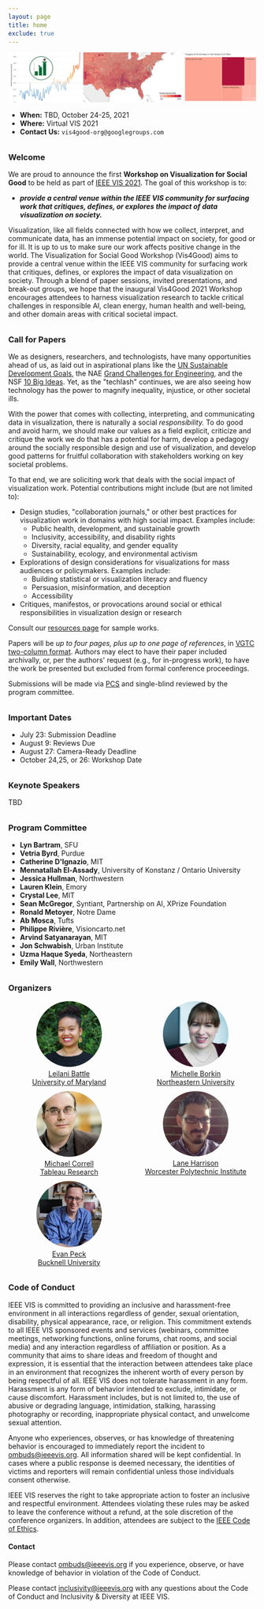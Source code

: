 ```yaml
---
layout: page
title: home
exclude: true
---
```

<style>

h3 {
margin-top: 2em;
}

#bios {
  display: grid;
  grid-template-columns: repeat(auto-fill, minmax(240px, 1fr));
  grid-gap: 10px;
  margin-bottom: 10px;
}

.bio_image {
  width: 100pt;
  border-radius: 50%;
  display: block;
  margin-left: auto;
  margin-right: auto;
  margin-bottom: 5px;
}

.bio_text {
  display: none;
}

.bio_name, .bio_affiliation {
  text-align: center;
  display: block;
  margin-left: auto;
  margin-right: auto;
}

</style>


![Header image: visualizations of climate change, US food insecurity, and civilian casualties in the war in Yemen](img/teaser2.png)

- **When:** TBD, October 24-25, 2021
- **Where:** Virtual VIS 2021
- **Contact Us:** `vis4good-org@googlegroups.com`


### Welcome

We are proud to announce the first **Workshop on Visualization for Social Good** to be held as part of [IEEE VIS 2021](ieeevis.org). The goal of this workshop is to:
- ***provide a central venue within the IEEE VIS community for surfacing work that critiques, defines, or explores the impact of data visualization on society.***

Visualization, like all fields connected with how we collect, interpret, and communicate data, has an immense potential impact on society, for good or for ill. It is up to us to make sure our work affects positive change in the world. The Visualization for Social Good Workshop (Vis4Good) aims to provide a central venue within the IEEE VIS community for surfacing work that critiques, defines, or explores the impact of data visualization on society. Through a blend of paper sessions, invited presentations, and break-out groups, we hope that the inaugural Vis4Good 2021 Workshop encourages attendees to harness visualization research to tackle critical challenges in responsible AI, clean energy, human health and well-being, and other domain areas with critical societal impact.

### Call for Papers
We as designers, researchers, and technologists, have many opportunities ahead of us, as laid out in aspirational plans like the [UN Sustainable Development Goals](https://sdgs.un.org/goals), the NAE [Grand Challenges for Engineering](http://www.engineeringchallenges.org/challenges.aspx), and the NSF [10 Big Ideas](https://www.nsf.gov/news/special_reports/big_ideas/). Yet, as the "techlash" continues, we are also seeing how technology has the power to magnify inequality, injustice, or other societal ills.

With the power that comes with collecting, interpreting, and communicating data in visualization, there is naturally a social *responsibility.* To do good and avoid harm, we should make our values as a field explicit, criticize and critique the work we do that has a potential for harm, develop a pedagogy around the socially responsible design and use of visualization, and develop good patterns for fruitful collaboration with stakeholders working on key societal problems.

To that end, we are soliciting work that deals with the social impact of visualization work. Potential contributions might include (but are not limited to):

- Design studies, "collaboration journals," or other best practices for visualization work in domains with high social impact. Examples include:
  - Public health, development, and sustainable growth
  - Inclusivity, accessibility, and disability rights
  - Diversity, racial equality, and gender equality
  - Sustainability, ecology, and environmental activism
- Explorations of design considerations for visualizations for mass audiences or policymakers. Examples include:
  - Building statistical or visualization literacy and fluency
  - Persuasion, misinformation, and deception
  - Accessibility
- Critiques, manifestos, or provocations around social or ethical responsibilities in visualization design or research

Consult our [resources page](resources) for sample works.

Papers will be *up to four pages, plus up to one page of references*, in [VGTC two-column format](https://tc.computer.org/vgtc/publications/conference/). Authors may elect to have their paper included archivally, or, per the authors' request (e.g., for in-progress work), to have the work be presented but excluded from formal conference proceedings.

Submissions will be made via [PCS](https://new.precisionconference.com/submissions) and single-blind reviewed by the program committee.

### Important Dates
- July 23: Submission Deadline
- August 9: Reviews Due
- August 27: Camera-Ready Deadline
- October 24,25, or 26: Workshop Date

### Keynote Speakers

TBD

### Program Committee

- **Lyn Bartram**, SFU
- **Vetria Byrd**, Purdue
- **Catherine D'Ignazio**, MIT
- **Mennatallah El-Assady**, University of Konstanz / Ontario University
- **Jessica Hullman**, Northwestern
- **Lauren Klein**, Emory
- **Crystal Lee**, MIT
- **Sean McGregor**, Syntiant, Partnership on AI, XPrize Foundation
- **Ronald Metoyer**, Notre Dame
- **Ab Mosca**, Tufts
- **Philippe Rivière**, Visioncarto.net
- **Arvind Satyanarayan**, MIT
- **Jon Schwabish**, Urban Institute
- **Uzma Haque Syeda**, Northeastern
- **Emily Wall**, Northwestern

### Organizers

<div id="bios">

<a href="https://www.cs.umd.edu/~leilani">
<div class="grid-item">
  <img class="bio_image" src="img/battle-512.jpg" alt="Leilani Battle head shot"/>
  <div class="bio_name">Leilani Battle</div>
  <div class="bio_affiliation">University of Maryland</div>
  <div class="bio_text">
  Leilani Battle is an Assistant Professor at the University of Maryland, College Park, with a joint appointment in the University of Maryland Institute for Advanced Computer Studies (UMIACS). She is also affiliated with the UMD Human-Computer Interaction Laboratory (HCIL). Her research interests focus on developing interactive data-intensive systems that can aid analysts in performing complex data exploration and analysis. Her current research is anchored in the field of databases, but utilizes research methodology and techniques from HCI and visualization to integrate data processing (databases) with interactive interfaces (HCI, visualization).
  </div>
</div>
</a>

<a href="https://www.khoury.northeastern.edu/people/michelle-borkin/">
<div class="grid-item">
  <img class="bio_image" src="img/borkin.jpg" alt="Michelle Borkin head shot" />
  <div class="bio_name">Michelle Borkin</div>
  <div class="bio_affiliation">Northeastern University</div>
  <div class="bio_text">
    Michelle Borkin is an Assistant Professor in the Khoury College of Computer Sciences at Northeastern University. Her research focuses on the development of visualization techniques and tools to enable new insights and discoveries in data across disciplines, informed and enhanced through the evaluation of perception and cognition theory. She is also passionate about broadening participation in visualization, and teaching visualization through a Service-Learning model which engages students with their local community and empowers them to use their visualization skills for social good.
  </div>
</div>
</a>

<a href="http://correll.io/">
<div class="grid-item">
  <img class="bio_image" src="img/correll.png" alt="Michael Correll head shot" />
  <div class="bio_name">Michael Correll</div>
  <div class="bio_affiliation">Tableau Research</div>
  <div class="bio_text">
    Michael Correll is a research scientist at Tableau Software. His research focuses on the presentation of statistical information to audiences without statistical backgrounds. As part of this work he also focuses on the ethical implications of visualization work, and blogs about using data visualization for advocacy and social good. He also focuses on techniques for visualizing uncertainty and communicating uncertain data to wider audiences.
  </div>
</div>
</a>

<a href="https://web.cs.wpi.edu/~ltharrison/">
<div class="grid-item">
  <img class="bio_image" src="img/harrison.jpg" alt="Lane Harrison head shot" />
  <div class="bio_name">Lane Harrison</div>
  <div class="bio_affiliation">Worcester Polytechnic Institute</div>
  <div class="bio_text">
    Lane Harrison is an assistant professor at Worcester Polytechnic Institute. His research centers on measuring how audiences read and interact with visualizations, including graphical perception studies, and studies involving popular interactive visualizations on the web.
  </div>
</div>
</a>

<a href="https://www.eg.bucknell.edu/~emp017/">
<div class="grid-item">
  <img class="bio_image" src="img/peck.jpg" alt="Evan Peck head shot" />
  <div class="bio_name">Evan Peck</div>
  <div class="bio_affiliation">Bucknell University</div>
  <div class="bio_text">
    Evan Peck is an Assistant Professor of Computer Science at Bucknell University.  He has been broadly active in integrating ethical design into introductory CS courses, including running a workshop at SIGCSE 2019, curating and writing about ethical CS modules, and serving as a judge in \textit{The Responsible CS Challenge}. His recent research acts as an extension of these interests - focusing on the communication of data to underrepresented populations in rural Pennsylvania.
  </div>
</div>
</a>

</div>

### Code of Conduct
IEEE VIS is committed to providing an inclusive and harassment-free environment in all interactions regardless of gender, sexual orientation, disability, physical appearance, race, or religion. This commitment extends to all IEEE VIS sponsored events and services (webinars, committee meetings, networking functions, online forums, chat rooms, and social media) and any interaction regardless of affiliation or position. As a community that aims to share ideas and freedom of thought and expression, it is essential that the interaction between attendees take place in an environment that recognizes the inherent worth of every person by being respectful of all. IEEE VIS does not tolerate harassment in any form. Harassment is any form of behavior intended to exclude, intimidate, or cause discomfort. Harassment includes, but is not limited to, the use of abusive or degrading language, intimidation, stalking, harassing photography or recording, inappropriate physical contact, and unwelcome sexual attention.

Anyone who experiences, observes, or has knowledge of threatening behavior is encouraged to immediately report the incident to ombuds@ieeevis.org. All information shared will be kept confidential. In cases where a public response is deemed necessary, the identities of victims and reporters will remain confidential unless those individuals consent otherwise.

IEEE VIS reserves the right to take appropriate action to foster an inclusive and respectful environment. Attendees violating these rules may be asked to leave the conference without a refund, at the sole discretion of the conference organizers. In addition, attendees are subject to the [IEEE Code of Ethics](https://www.ieee.org/about/corporate/governance/p7-8.html).

#### Contact
Please contact ombuds@ieeevis.org if you experience, observe, or have knowledge of behavior in violation of the Code of Conduct.

Please contact inclusivity@ieeevis.org with any questions about the Code of Conduct and Inclusivity & Diversity at IEEE VIS.
